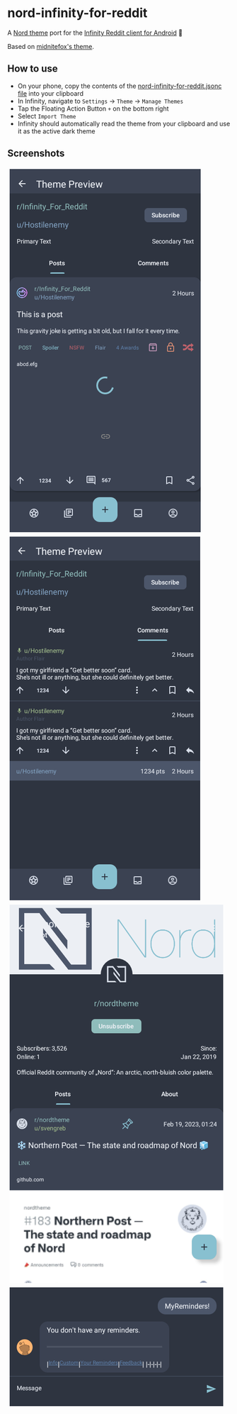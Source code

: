# nord-infinity-for-reddit

A [Nord theme](https://nordtheme.com) port for the [Infinity Reddit client for Android](https://github.com/Docile-Alligator/Infinity-For-Reddit) 🗻

Based on [midnitefox's theme](https://github.com/midnitefox/Nord-Theme-Ports-and-Assets).

## How to use

  * On your phone, copy the contents of the [nord-infinity-for-reddit.jsonc file](https://raw.githubusercontent.com/Berisan/nord-infinity-for-reddit/main/nord-infinity-for-reddit.jsonc) into your clipboard
  * In Infinity, navigate to `Settings` -> `Theme` -> `Manage Themes`
  * Tap the Floating Action Button `+` on the bottom right
  * Select `Import Theme`
  * Infinity should automatically read the theme from your clipboard and use it as the active dark theme

## Screenshots

<div style="display: flex; flex-wrap: wrap;">
    <img src="assets/theme_preview_posts.png" style="margin: 5px;" />
    <img src="assets/theme_preview_comments.png" style="margin: 5px;" />
    <img src="assets/subreddit_posts.png" style="margin: 5px;" />
    <img src="assets/messages.png" style="margin: 5px; align-self: center;" />
</div>
